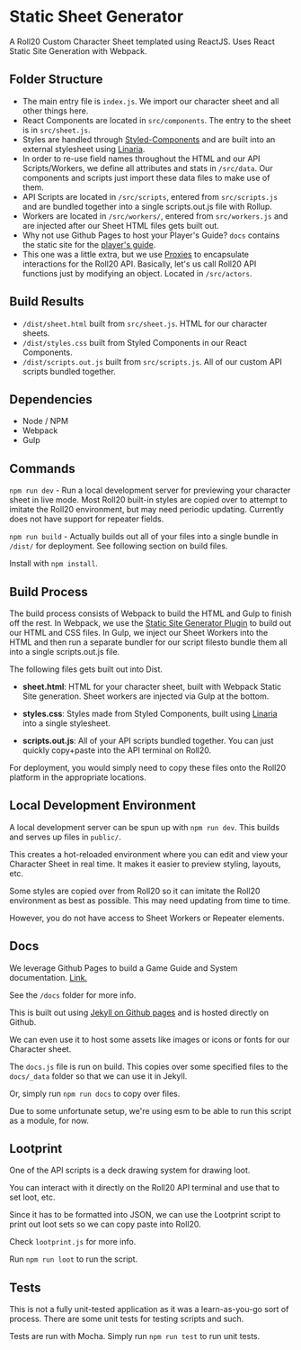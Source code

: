 # Static Sheet Generator #

A Roll20 Custom Character Sheet templated using ReactJS. Uses React Static Site Generation with Webpack.


## Folder Structure ##

- The main entry file is `index.js`. We import our character sheet and all other things here. 
- React Components are located in `src/components`. The entry to the sheet is in `src/sheet.js`.
- Styles are handled through [Styled-Components](https://styled-components.com/) and are built into an external stylesheet using [Linaria](https://github.com/callstack/linaria). 
- In order to re-use field names throughout the HTML and our API Scripts/Workers, we define all attributes and stats in `/src/data`. Our components and scripts just import these data files to make use of them.
- API Scripts are located in `/src/scripts`, entered from `src/scripts.js` and are bundled together into a single scripts.out.js file with Rollup.
- Workers are located in `/src/workers/`, entered from `src/workers.js` and are injected after our Sheet HTML files gets built out.
- Why not use Github Pages to host your Player's Guide? `docs` contains the static site for the [player's guide](https://tojikan.github.io/znz-roll20/).
- This one was a little extra, but we use [Proxies](https://developer.mozilla.org/en-US/docs/Web/JavaScript/Reference/Global_Objects/Proxy) to encapsulate interactions for the Roll20 API. Basically, let's us call Roll20 API functions just by modifying an object. Located in `/src/actors`. 

## Build Results ##

- `/dist/sheet.html` built from `src/sheet.js`. HTML for our character sheets.
- `/dist/styles.css` built from Styled Components in our React Components.
- `/dist/scripts.out.js` built from `src/scripts.js`. All of our custom API scripts bundled together.

## Dependencies ##

- Node / NPM
- Webpack
- Gulp


## Commands ##

`npm run dev` - Run a local development server for previewing your character sheet in live mode. Most Roll20 built-in styles are copied over to attempt to imitate the Roll20 environment, but may need periodic updating. Currently does not have support for repeater fields.

`npm run build` - Actually builds out all of your files into a single bundle in `/dist/` for deployment. See following section on build files.  

Install with `npm install`.


## Build Process ##

The build process consists of Webpack to build the HTML and Gulp to finish off the rest. In Webpack, we use the [Static Site Generator Plugin](https://github.com/markdalgleish/static-site-generator-webpack-plugin) to build out our HTML and CSS files. In Gulp, we inject our Sheet Workers into the HTML and then run a separate bundler for our script filesto bundle them all into a single scripts.out.js file.


The following files gets built out into Dist.

- **sheet.html**: HTML for your character sheet, built with Webpack Static Site generation. Sheet workers are injected via Gulp at the bottom.

- **styles.css**: Styles made from Styled Components, built using [Linaria](https://github.com/callstack/linaria) into a single stylesheet. 

- **scripts.out.js**: All of your API scripts bundled together. You can just quickly copy+paste into the API terminal on Roll20.

For deployment, you would simply need to copy these files onto the Roll20 platform in the appropriate locations.



## Local Development Environment ##

A local development server can be spun up with `npm run dev`. This builds and serves up files in `public/`.

This creates a hot-reloaded environment where you can edit and view your Character Sheet in real time. It makes it easier to preview styling, layouts, etc.

Some styles are copied over from Roll20 so it can imitate the Roll20 environment as best as possible. This may need updating from time to time.

However, you do not have access to Sheet Workers or Repeater elements.





## Docs ##

We leverage Github Pages to build a Game Guide and System documentation. [Link.](https://tojikan.github.io/znz-roll20/)

See the `/docs` folder for more info. 

This is built out using [Jekyll on Github pages](https://docs.github.com/en/pages/setting-up-a-github-pages-site-with-jekyll/about-github-pages-and-jekyll) and is hosted directly on Github. 

We can even use it to host some assets like images or icons or fonts for our Character sheet.

The `docs.js` file is run on build. This copies over some specified files to the `docs/_data` folder so that we can use it in Jekyll.

Or, simply run `npm run docs` to copy over files.

Due to some unfortunate setup, we're using esm to be able to run this script as a module, for now.


## Lootprint ##

One of the API scripts is a deck drawing system for drawing loot. 

You can interact with it directly on the Roll20 API terminal and use that to set loot, etc.

Since it has to be formatted into JSON, we can use the Lootprint script to print out loot sets so we can copy paste into Roll20.

Check `lootprint.js` for more info.

Run `npm run loot` to run the script.


## Tests ##

This is not a fully unit-tested application as it was a learn-as-you-go sort of process. There are some unit tests for testing scripts and such. 

Tests are run with Mocha. Simply run `npm run test` to run unit tests.





